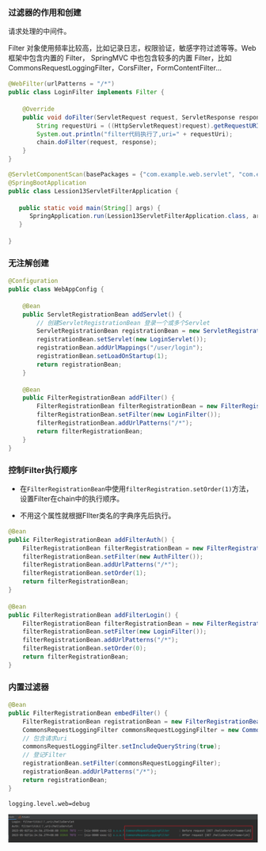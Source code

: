 ### 过滤器的作用和创建

请求处理的中间件。

Filter 对象使用频率比较高，比如记录日志，权限验证，敏感字符过滤等等。Web 框架中包含内置的 Filter，
SpringMVC 中也包含较多的内置 Filter，比如 CommonsRequestLoggingFilter，CorsFilter，FormContentFilter...

```java
@WebFilter(urlPatterns = "/*")
public class LoginFilter implements Filter {

    @Override
    public void doFilter(ServletRequest request, ServletResponse response, FilterChain chain) throws IOException, ServletException {
        String requestUri = ((HttpServletRequest)request).getRequestURI();
        System.out.println("filter代码执行了,uri=" + requestUri);
        chain.doFilter(request, response);
    }
}
```

```java
@ServletComponentScan(basePackages = {"com.example.web.servlet", "com.example.web.filter"})
@SpringBootApplication
public class Lession13ServletFilterApplication {

   public static void main(String[] args) {
      SpringApplication.run(Lession13ServletFilterApplication.class, args);
   }

}
```

### 无注解创建

```java
@Configuration
public class WebAppConfig {

    @Bean
    public ServletRegistrationBean addServlet() {
        // 创建ServletRegistrationBean 登录一个或多个Servlet
        ServletRegistrationBean registrationBean = new ServletRegistrationBean();
        registrationBean.setServlet(new LoginServlet());
        registrationBean.addUrlMappings("/user/login");
        registrationBean.setLoadOnStartup(1);
        return registrationBean;
    }

    @Bean
    public FilterRegistrationBean addFilter() {
        FilterRegistrationBean filterRegistrationBean = new FilterRegistrationBean();
        filterRegistrationBean.setFilter(new LoginFilter());
        filterRegistrationBean.addUrlPatterns("/*");
        return filterRegistrationBean;
    }
}
```

### 控制Filter执行顺序

- 在`FilterRegistrationBean`中使用`filterRegistration.setOrder(1)`方法，设置Filter在chain中的执行顺序。

- 不用这个属性就根据FIlter类名的字典序先后执行。

```java
@Bean
public FilterRegistrationBean addFilterAuth() {
    FilterRegistrationBean filterRegistrationBean = new FilterRegistrationBean();
    filterRegistrationBean.setFilter(new AuthFilter());
    filterRegistrationBean.addUrlPatterns("/*");
    filterRegistrationBean.setOrder(1);
    return filterRegistrationBean;
}

@Bean
public FilterRegistrationBean addFilterLogin() {
    FilterRegistrationBean filterRegistrationBean = new FilterRegistrationBean();
    filterRegistrationBean.setFilter(new LoginFilter());
    filterRegistrationBean.addUrlPatterns("/*");
    filterRegistrationBean.setOrder(0);
    return filterRegistrationBean;
}
```

### 内置过滤器

```java
@Bean
public FilterRegistrationBean embedFilter() {
    FilterRegistrationBean registrationBean = new FilterRegistrationBean();
    CommonsRequestLoggingFilter commonsRequestLoggingFilter = new CommonsRequestLoggingFilter();
    // 包含请求uri
    commonsRequestLoggingFilter.setIncludeQueryString(true);
    // 登记Filter
    registrationBean.setFilter(commonsRequestLoggingFilter);
    registrationBean.addUrlPatterns("/*");
    return registrationBean;
}
```

```properties
logging.level.web=debug
```

![image-20230502162506057](./pic/image-20230502162506057.png)
